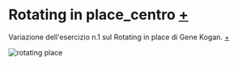 # Rotating in place_centro [+](https://editor.p5js.org/lucrezia1234/full/tQDhgPM9R)

Variazione dell'esercizio n.1 sul Rotating in place di Gene Kogan. [+](https://genekogan.com/code/p5js-transformations/)

![rotating place](https://user-images.githubusercontent.com/79698027/114923509-35e74d00-9e2d-11eb-984e-be6f5047b74c.JPG)

